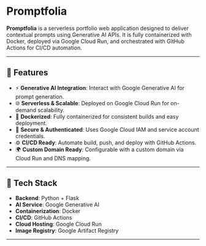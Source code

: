 # Promptfolia

**Promptfolia** is a serverless portfolio web application designed to deliver contextual prompts using Generative AI APIs. It is fully containerized with Docker, deployed via Google Cloud Run, and orchestrated with GitHub Actions for CI/CD automation.

---

## 🚀 Features

- ⚡ **Generative AI Integration**: Interact with Google Generative AI for prompt generation.
- 🌐 **Serverless & Scalable**: Deployed on Google Cloud Run for on-demand scalability.
- 🐳 **Dockerized**: Fully containerized for consistent builds and easy deployment.
- 🔐 **Secure & Authenticated**: Uses Google Cloud IAM and service account credentials.
- ⚙️ **CI/CD Ready**: Automate build, push, and deploy with GitHub Actions.
- 🌍 **Custom Domain Ready**: Configurable with a custom domain via Cloud Run and DNS mapping.

---

## 🧰 Tech Stack

- **Backend**: Python + Flask
- **AI Service**: Google Generative AI
- **Containerization**: Docker
- **CI/CD**: GitHub Actions
- **Cloud Hosting**: Google Cloud Run
- **Image Registry**: Google Artifact Registry

---


